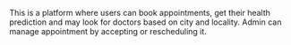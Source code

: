 This is a platform where users can book appointments, get their health prediction and may look for doctors based on city and locality.
Admin can manage appointment by accepting or rescheduling it.
